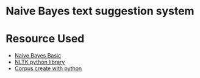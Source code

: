 # Naive Bayes text suggestion system

# Resource Used
* [Naive Bayes Basic](https://www.youtube.com/watch?v=O2L2Uv9pdDA)
* [NLTK python library](https://www.nltk.org/)
* [Corpus create with python](https://medium.com/python-in-plain-english/creating-a-custom-corpus-928789c089e7)